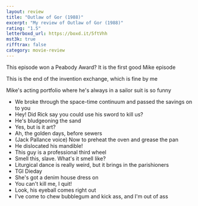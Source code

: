 ```yaml
---
layout: review
title: "Outlaw of Gor (1988)"
excerpt: "My review of Outlaw of Gor (1988)"
rating: "1.5"
letterboxd_url: https://boxd.it/5ftVhh
mst3k: true
rifftrax: false
category: movie-review
---
```


This episode won a Peabody Award? It is the first good Mike episode

This is the end of the invention exchange, which is fine by me

Mike's acting portfolio where he's always in a sailor suit is so funny

- We broke through the space-time continuum and passed the savings on to you
- Hey! Did Rick say you could use his sword to kill us?
- He's bludgeoning the sand
- Yes, but is it art?
- Ah, the golden days, before sewers
- (Jack Pallance voice) Now to preheat the oven and grease the pan
- He dislocated his mandible!
- This guy is a professional third wheel
- Smell this, slave. What's it smell like?
- Liturgical dance is really weird, but it brings in the parishioners
- TGI Dieday
- She's got a denim house dress on
- You can't kill me, I quit!
- Look, his eyeball comes right out
- I've come to chew bubblegum and kick ass, and I'm out of ass
